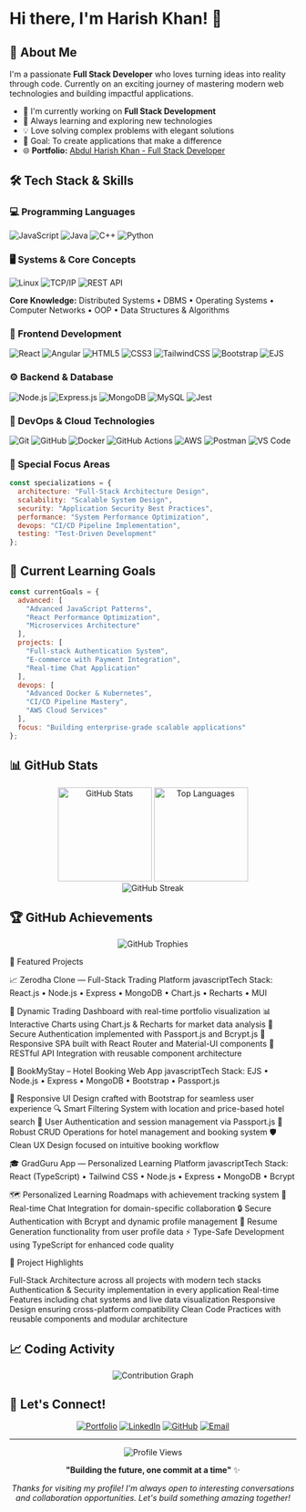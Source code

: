 # Hi there, I'm Harish Khan! 👋

## 🚀 About Me

I'm a passionate **Full Stack Developer** who loves turning ideas into reality through code. Currently on an exciting journey of mastering modern web technologies and building impactful applications.

- 🔭 I'm currently working on **Full Stack Development**
- 🌱 Always learning and exploring new technologies
- 💡 Love solving complex problems with elegant solutions
- 🎯 Goal: To create applications that make a difference
- 🌐 **Portfolio:** [Abdul Harish Khan - Full Stack Developer](your-portfolio-link-here)

## 🛠️ Tech Stack & Skills

### 💻 Programming Languages
![JavaScript](https://img.shields.io/badge/JavaScript-F7DF1E?style=for-the-badge&logo=javascript&logoColor=black)
![Java](https://img.shields.io/badge/Java-ED8B00?style=for-the-badge&logo=openjdk&logoColor=white)
![C++](https://img.shields.io/badge/C%2B%2B-00599C?style=for-the-badge&logo=c%2B%2B&logoColor=white)
![Python](https://img.shields.io/badge/Python-3776AB?style=for-the-badge&logo=python&logoColor=white)

### 🖥️ Systems & Core Concepts
![Linux](https://img.shields.io/badge/Linux-FCC624?style=for-the-badge&logo=linux&logoColor=black)
![TCP/IP](https://img.shields.io/badge/TCP%2FIP-4285F4?style=for-the-badge&logo=google-cloud&logoColor=white)
![REST API](https://img.shields.io/badge/REST_APIs-FF6C37?style=for-the-badge&logo=api&logoColor=white)

**Core Knowledge:** Distributed Systems • DBMS • Operating Systems • Computer Networks • OOP • Data Structures & Algorithms

### 🎨 Frontend Development
![React](https://img.shields.io/badge/React-20232A?style=for-the-badge&logo=react&logoColor=61DAFB)
![Angular](https://img.shields.io/badge/Angular-DD0031?style=for-the-badge&logo=angular&logoColor=white)
![HTML5](https://img.shields.io/badge/HTML5-E34F26?style=for-the-badge&logo=html5&logoColor=white)
![CSS3](https://img.shields.io/badge/CSS3-1572B6?style=for-the-badge&logo=css3&logoColor=white)
![TailwindCSS](https://img.shields.io/badge/Tailwind_CSS-38B2AC?style=for-the-badge&logo=tailwind-css&logoColor=white)
![Bootstrap](https://img.shields.io/badge/Bootstrap-563D7C?style=for-the-badge&logo=bootstrap&logoColor=white)
![EJS](https://img.shields.io/badge/EJS-B4CA65?style=for-the-badge&logo=ejs&logoColor=black)

### ⚙️ Backend & Database
![Node.js](https://img.shields.io/badge/Node.js-43853D?style=for-the-badge&logo=node.js&logoColor=white)
![Express.js](https://img.shields.io/badge/Express.js-404D59?style=for-the-badge&logo=express&logoColor=white)
![MongoDB](https://img.shields.io/badge/MongoDB-4EA94B?style=for-the-badge&logo=mongodb&logoColor=white)
![MySQL](https://img.shields.io/badge/MySQL-00000F?style=for-the-badge&logo=mysql&logoColor=white)
![Jest](https://img.shields.io/badge/Jest-323330?style=for-the-badge&logo=Jest&logoColor=white)

### 🚀 DevOps & Cloud Technologies
![Git](https://img.shields.io/badge/Git-F05032?style=for-the-badge&logo=git&logoColor=white)
![GitHub](https://img.shields.io/badge/GitHub-100000?style=for-the-badge&logo=github&logoColor=white)
![Docker](https://img.shields.io/badge/Docker-2496ED?style=for-the-badge&logo=docker&logoColor=white)
![GitHub Actions](https://img.shields.io/badge/GitHub_Actions-2088FF?style=for-the-badge&logo=github-actions&logoColor=white)
![AWS](https://img.shields.io/badge/Amazon_AWS-232F3E?style=for-the-badge&logo=amazon-aws&logoColor=white)
![Postman](https://img.shields.io/badge/Postman-FF6C37?style=for-the-badge&logo=postman&logoColor=white)
![VS Code](https://img.shields.io/badge/Visual_Studio_Code-0078D4?style=for-the-badge&logo=visual%20studio%20code&logoColor=white)

### 🎯 Special Focus Areas
```javascript
const specializations = {
  architecture: "Full-Stack Architecture Design",
  scalability: "Scalable System Design",
  security: "Application Security Best Practices",
  performance: "System Performance Optimization",
  devops: "CI/CD Pipeline Implementation",
  testing: "Test-Driven Development"
};
```

## 🎯 Current Learning Goals

```javascript
const currentGoals = {
  advanced: [
    "Advanced JavaScript Patterns", 
    "React Performance Optimization",
    "Microservices Architecture"
  ],
  projects: [
    "Full-stack Authentication System", 
    "E-commerce with Payment Integration",
    "Real-time Chat Application"
  ],
  devops: [
    "Advanced Docker & Kubernetes", 
    "CI/CD Pipeline Mastery",
    "AWS Cloud Services"
  ],
  focus: "Building enterprise-grade scalable applications"
};
```

## 📊 GitHub Stats

<div align="center">
  <img src="https://github-readme-stats.vercel.app/api?username=haarish73&show_icons=true&theme=radical&hide_border=true&count_private=true" alt="GitHub Stats" height="165">
  <img src="https://github-readme-stats.vercel.app/api/top-langs/?username=haarish73&layout=compact&theme=radical&hide_border=true" alt="Top Languages" height="165">
</div>

<div align="center">
  <img src="https://github-readme-streak-stats.herokuapp.com/?user=haarish73&theme=radical&hide_border=true" alt="GitHub Streak" />
</div>

## 🏆 GitHub Achievements

<div align="center">
  <img src="https://github-profile-trophy.vercel.app/?username=haarish73&theme=radical&no-frame=true&margin-w=15" alt="GitHub Trophies" />
</div>

🌟 Featured Projects


📈 Zerodha Clone — Full-Stack Trading Platform
javascriptTech Stack: React.js • Node.js • Express • MongoDB • Chart.js • Recharts • MUI

🏦 Dynamic Trading Dashboard with real-time portfolio visualization
📊 Interactive Charts using Chart.js & Recharts for market data analysis
🔐 Secure Authentication implemented with Passport.js and Bcrypt.js
📱 Responsive SPA built with React Router and Material-UI components
🔧 RESTful API Integration with reusable component architecture

🏨 BookMyStay – Hotel Booking Web App
javascriptTech Stack: EJS • Node.js • Express • MongoDB • Bootstrap • Passport.js

🎨 Responsive UI Design crafted with Bootstrap for seamless user experience
🔍 Smart Filtering System with location and price-based hotel search
👤 User Authentication and session management via Passport.js
💾 Robust CRUD Operations for hotel management and booking system
🛡️ Clean UX Design focused on intuitive booking workflow

🎓 GradGuru App — Personalized Learning Platform
javascriptTech Stack: React (TypeScript) • Tailwind CSS • Node.js • Express • MongoDB • Bcrypt

🗺️ Personalized Learning Roadmaps with achievement tracking system
💬 Real-time Chat Integration for domain-specific collaboration
🔒 Secure Authentication with Bcrypt and dynamic profile management
📄 Resume Generation functionality from user profile data
⚡ Type-Safe Development using TypeScript for enhanced code quality


🚀 Project Highlights

Full-Stack Architecture across all projects with modern tech stacks
Authentication & Security implementation in every application
Real-time Features including chat systems and live data visualization
Responsive Design ensuring cross-platform compatibility
Clean Code Practices with reusable components and modular architecture

## 📈 Coding Activity

<div align="center">
  <img src="https://github-readme-activity-graph.vercel.app/graph?username=haarish73&theme=redical&hide_border=true" alt="Contribution Graph" />
</div>

## 🤝 Let's Connect!

<div align="center">
  
[![Portfolio](https://img.shields.io/badge/Portfolio-FF5722?style=for-the-badge&logo=google-chrome&logoColor=white)](your-portfolio-link-here)
[![LinkedIn](https://img.shields.io/badge/LinkedIn-0077B5?style=for-the-badge&logo=linkedin&logoColor=white)](https://www.linkedin.com/in/abdul-harish-khan/)
[![GitHub](https://img.shields.io/badge/GitHub-100000?style=for-the-badge&logo=github&logoColor=white)](https://github.com/haarish73)
[![Email](https://img.shields.io/badge/Email-D14836?style=for-the-badge&logo=gmail&logoColor=white)](mailto:your-email@example.com)

</div>

---

<div align="center">
  <img src="https://komarev.com/ghpvc/?username=haarish73&color=blueviolet&style=flat-square&label=Profile+Views" alt="Profile Views" />
</div>

<div align="center">
  
**"Building the future, one commit at a time"** ✨

*Thanks for visiting my profile! I'm always open to interesting conversations and collaboration opportunities. Let's build something amazing together!* 

</div>

